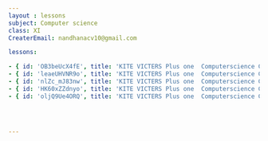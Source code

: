 ```yaml
--- 
layout : lessons 
subject: Computer science
class: XI
CreaterEmail: nandhanacv10@gmail.com

lessons: 

- { id: 'OB3beUcX4fE', title: 'KITE VICTERS Plus one  Computerscience Class 01 (First Bell-ഫസ്റ്റ് ബെല്‍)' }
- { id: 'leaeUHVNR9o', title: 'KITE VICTERS Plus one  Computerscience Class 02 (First Bell-ഫസ്റ്റ് ബെല്‍)' }
- { id: 'nlZc_mJ83nw', title: 'KITE VICTERS Plus one  Computerscience Class 03 (First Bell-ഫസ്റ്റ് ബെല്‍)' }
- { id: 'HK60xZZdnyo', title: 'KITE VICTERS Plus one  Computerscience Class 04 (First Bell-ഫസ്റ്റ് ബെല്‍)' }
- { id: 'oljQ9Ue4ORQ', title: 'KITE VICTERS Plus one  Computerscience Class 05 (First Bell-ഫസ്റ്റ് ബെല്‍)' }




---
```


